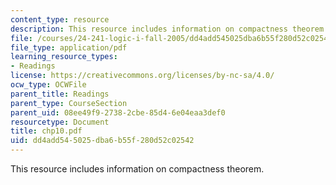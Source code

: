 ```yaml
---
content_type: resource
description: This resource includes information on compactness theorem.
file: /courses/24-241-logic-i-fall-2005/dd4add545025dba6b55f280d52c02542_chp10.pdf
file_type: application/pdf
learning_resource_types:
- Readings
license: https://creativecommons.org/licenses/by-nc-sa/4.0/
ocw_type: OCWFile
parent_title: Readings
parent_type: CourseSection
parent_uid: 08ee49f9-2738-2cbe-85d4-6e04eaa3def0
resourcetype: Document
title: chp10.pdf
uid: dd4add54-5025-dba6-b55f-280d52c02542
---
```

This resource includes information on compactness theorem.